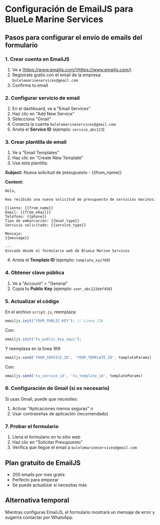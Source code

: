 # Configuración de EmailJS para BlueLe Marine Services

## Pasos para configurar el envío de emails del formulario

### 1. Crear cuenta en EmailJS
1. Ve a [https://www.emailjs.com/](https://www.emailjs.com/)
2. Regístrate gratis con el email de la empresa: `bulelemarineservices@gmail.com`
3. Confirma tu email

### 2. Configurar servicio de email
1. En el dashboard, ve a "Email Services"
2. Haz clic en "Add New Service"
3. Selecciona "Gmail" 
4. Conecta la cuenta `bulelemarineservices@gmail.com`
5. Anota el **Service ID** (ejemplo: `service_abc123`)

### 3. Crear plantilla de email
1. Ve a "Email Templates"
2. Haz clic en "Create New Template"
3. Usa esta plantilla:

**Subject:** Nueva solicitud de presupuesto - {{from_name}}

**Content:**
```
Hola,

Has recibido una nueva solicitud de presupuesto de servicios marinos:

Cliente: {{from_name}}
Email: {{from_email}}
Teléfono: {{phone}}
Tipo de embarcación: {{boat_type}}
Servicio solicitado: {{service_type}}

Mensaje:
{{message}}

---
Enviado desde el formulario web de BlueLe Marine Services
```

4. Anota el **Template ID** (ejemplo: `template_xyz789`)

### 4. Obtener clave pública
1. Ve a "Account" > "General"
2. Copia tu **Public Key** (ejemplo: `user_abc123def456`)

### 5. Actualizar el código
En el archivo `script.js`, reemplaza:

```javascript
emailjs.init("YOUR_PUBLIC_KEY"); // Línea 136
```
Con:
```javascript
emailjs.init("tu_public_key_aqui");
```

Y reemplaza en la línea 169:
```javascript
emailjs.send('YOUR_SERVICE_ID', 'YOUR_TEMPLATE_ID', templateParams)
```
Con:
```javascript
emailjs.send('tu_service_id', 'tu_template_id', templateParams)
```

### 6. Configuración de Gmail (si es necesario)
Si usas Gmail, puede que necesites:
1. Activar "Aplicaciones menos seguras" o
2. Usar contraseñas de aplicación (recomendado)

### 7. Probar el formulario
1. Llena el formulario en tu sitio web
2. Haz clic en "Solicitar Presupuesto"
3. Verifica que llegue el email a `bulelemarineservices@gmail.com`

## Plan gratuito de EmailJS
- 200 emails por mes gratis
- Perfecto para empezar
- Se puede actualizar si necesitas más

## Alternativa temporal
Mientras configuras EmailJS, el formulario mostrará un mensaje de error y sugerirá contactar por WhatsApp.